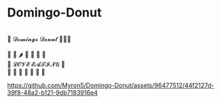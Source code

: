 # Domingo-Donut
<br>
🍩 𝓓𝓸𝓶𝓲𝓷𝓰𝓸 𝓓𝓸𝓷𝓾𝓽 🍤🥞🍜<br>
<br>
🍅 🍆 🌶 🌽 🍠 🍯 🍞<br>
 🍲 𝓛𝓞𝓥𝓔 𝓔𝓐𝓣𝓘𝓝𝓖 🍣 <br>
🍧 🍨 🍦 🍰 🎂 🍮 🍬 



https://github.com/Myron5/Domingo-Donut/assets/96477512/44f2127d-39f8-48a2-b121-9db7183916e4

